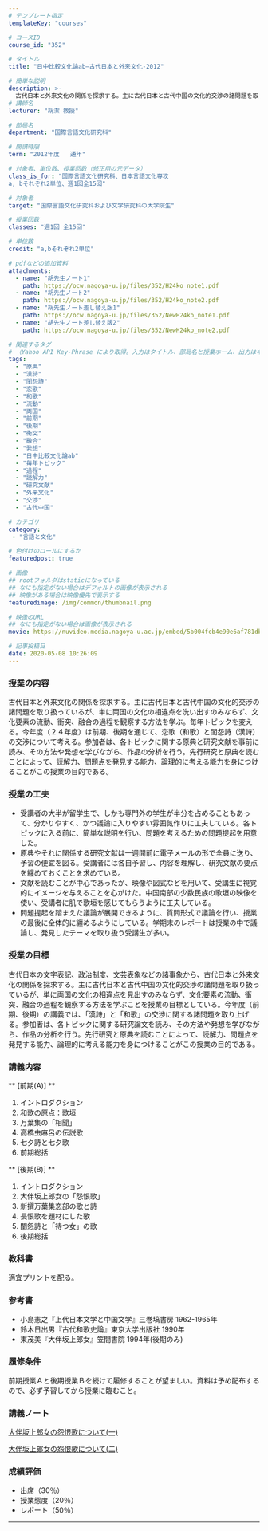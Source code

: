 ```yaml
---
# テンプレート指定
templateKey: "courses"

# コースID
course_id: "352"

# タイトル
title: "日中比較文化論ab—古代日本と外来文化-2012"

# 簡単な説明
description: >-
  古代日本と外来文化の関係を探求する。主に古代日本と古代中国の文化的交渉の諸問題を取り扱っているが、単に両国の文化の相違点を洗い出すのみならず、文化要素の流動、衝突、融合の過程を観察する方法を学ぶ。毎年トピックを変える。今年度（２４年度）は前期、後期を通じて、恋歌（和歌）と閨怨詩（漢詩）の交渉について考える。参加者は、各トピックに関する原典と研究文献を事前に読み、その方法や発想を学びながら、作品の分 ....
# 講師名
lecturer: "胡潔 教授"

# 部局名
department: "国際言語文化研究科"

# 開講時限
term: "2012年度	通年"

# 対象者、単位数、授業回数（修正用の元データ）
class_is_for: "国際言語文化研究科、日本言語文化専攻
a, bそれぞれ2単位、週1回全15回"

# 対象者
target: "国際言語文化研究科および文学研究科の大学院生"

# 授業回数
classes: "週1回 全15回"

# 単位数
credit: "a,bそれぞれ2単位"

# pdfなどの追加資料
attachments:
  - name: "胡先生ノート1" 
    path: https://ocw.nagoya-u.jp/files/352/H24ko_note1.pdf
  - name: "胡先生ノート2" 
    path: https://ocw.nagoya-u.jp/files/352/H24ko_note2.pdf
  - name: "胡先生ノート差し替え版1" 
    path: https://ocw.nagoya-u.jp/files/352/NewH24ko_note1.pdf
  - name: "胡先生ノート差し替え版2" 
    path: https://ocw.nagoya-u.jp/files/352/NewH24ko_note2.pdf

# 関連するタグ
# （Yahoo API Key-Phrase により取得。入力はタイトル、部局名と授業ホーム、出力はキーフレーズ（tags））
tags:
  - "原典"
  - "漢詩"
  - "閨怨詩"
  - "恋歌"
  - "和歌"
  - "流動"
  - "両国"
  - "前期"
  - "後期"
  - "衝突"
  - "融合"
  - "発想"
  - "日中比較文化論ab"
  - "毎年トピック"
  - "過程"
  - "読解力"
  - "研究文献"
  - "外来文化"
  - "交渉"
  - "古代中国"

# カテゴリ
category:
 - "言語と文化"

# 色付けのロールにするか
featuredpost: true

# 画像
## rootフォルダはstaticになっている
## なにも指定がない場合はデフォルトの画像が表示される
## 映像がある場合は映像優先で表示する
featuredimage: /img/common/thumbnail.png

# 映像のURL
## なにも指定がない場合は画像が表示される
movie: https://nuvideo.media.nagoya-u.ac.jp/embed/5b004fcb4e90e6af781db890b4daddd25549c215

# 記事投稿日
date: 2020-05-08 10:26:09
---
```


### 授業の内容

古代日本と外来文化の関係を探求する。主に古代日本と古代中国の文化的交渉の諸問題を取り扱っているが、単に両国の文化の相違点を洗い出すのみならず、文化要素の流動、衝突、融合の過程を観察する方法を学ぶ。毎年トピックを変える。今年度（２４年度）は前期、後期を通じて、恋歌（和歌）と閨怨詩（漢詩）の交渉について考える。参加者は、各トピックに関する原典と研究文献を事前に読み、その方法や発想を学びながら、作品の分析を行う。先行研究と原典を読むことによって、読解力、問題点を発見する能力、論理的に考える能力を身につけることがこの授業の目的である。



### 授業の工夫

* 受講者の大半が留学生で、しかも専門外の学生が半分を占めることもあって、分かりやすく、かつ議論に入りやすい雰囲気作りに工夫している。各トピックに入る前に、簡単な説明を行い、問題を考えるための問題提起を用意した。
* 原典やそれに関係する研究文献は一週間前に電子メールの形で全員に送り、予習の便宜を図る。受講者には各自予習し、内容を理解し、研究文献の要点を纏めておくことを求めている。
* 文献を読むことが中心であったが、映像や図式などを用いて、受講生に視覚的にイメージを与えることを心がけた。中国南部の少数民族の歌垣の映像を使い、受講者に肌で歌垣を感じてもらうように工夫している。
* 問題提起を踏まえた議論が展開できるように、質問形式で議論を行い、授業の最後に全体的に纏めるようにしている。学期末のレポートは授業の中で議論し、発見したテーマを取り扱う受講生が多い。





### 授業の目標

古代日本の文字表記、政治制度、文芸表象などの諸事象から、古代日本と外来文化の関係を探求する。主に古代日本と古代中国の文化的交渉の諸問題を取り扱っているが、単に両国の文化の相違点を見出すのみならず、文化要素の流動、衝突、融合の過程を観察する方法を学ぶことを授業の目標としている。今年度（前期、後期）の講義では、「漢詩」と「和歌」の交渉に関する諸問題を取り上げる。参加者は、各トピックに関する研究論文を読み、その方法や発想を学びながら、作品の分析を行う。先行研究と原典を読むことによって、読解力、問題点を発見する能力、論理的に考える能力を身につけることがこの授業の目的である。

### 講義内容

** [前期(A)] **

1.  イントロダクション
2.  和歌の原点：歌垣
3.  万葉集の「相聞」
4.  高橋虫麻呂の伝説歌
5.  七夕詩と七夕歌
6.  前期総括

** [後期(B)] **

1.  イントロダクション
2.  大伴坂上郎女の「怨恨歌」
3.  新撰万葉集恋部の歌と詩
4.  長恨歌を題材にした歌
5.  閨怨詩と「待つ女」の歌
6.  後期総括

### 教科書

適宜プリントを配る。

### 参考書

* 小島憲之『上代日本文学と中国文学』三巻塙書房 1962-1965年
* 鈴木日出男『古代和歌史論』東京大学出版社 1990年
* 東茂美『大伴坂上郎女』笠間書院 1994年(後期のみ)

### 履修条件

前期授業Ａと後期授業Ｂを続けて履修することが望ましい。資料は予め配布するので、必ず予習してから授業に臨むこと。





### 講義ノート


[大伴坂上郎女の怨恨歌について(一)](https://ocw.nagoya-u.jp/files/352/NewH24ko_note1.pdf) 


[大伴坂上郎女の怨恨歌について(二)](https://ocw.nagoya-u.jp/files/352/NewH24ko_note2.pdf) 








### 成績評価

* 出席（30％）
* 授業態度（20％）
* レポート（50％）



-----